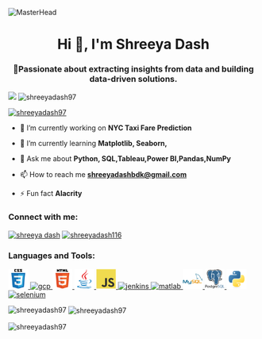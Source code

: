 ![MasterHead](https://static.vecteezy.com/system/resources/previews/002/280/240/non_2x/data-analysis-banner-vector.jpg)
<h1 align="center">Hi 👋, I'm Shreeya Dash</h1>
<h3 align="center">🔹Passionate about extracting insights from data and building data-driven solutions.</h3>
<img align ="right alt="Coding" width = "400" src ="https://camo.githubusercontent.com/35aa9b954c497d828dc2aef968a4569f0abe01a368710558babc0d575d44f257/68747470733a2f2f63646e2e6472696262626c652e636f6d2f75736572732f323730343431342f73637265656e73686f74732f373436363930332f73656c66706f7274726169742e676966"

<p align="left"> <img src="https://komarev.com/ghpvc/?username=shreeyadash97&label=Profile%20views&color=0e75b6&style=flat" alt="shreeyadash97" /> </p>

<p align="left"> <a href="https://github.com/ryo-ma/github-profile-trophy"><img src="https://github-profile-trophy.vercel.app/?username=shreeyadash97" alt="shreeyadash97" /></a> </p>

- 🔭 I’m currently working on **NYC Taxi Fare Prediction**

- 🌱 I’m currently learning **Matplotlib, Seaborn,**

- 💬 Ask me about **Python, SQL,Tableau,Power BI,Pandas,NumPy**

- 📫 How to reach me **shreeyadashbdk@gmail.com**

- ⚡ Fun fact **Alacrity**

<h3 align="left">Connect with me:</h3>
<p align="left">
<a href="https://linkedin.com/in/shreeya dash" target="blank"><img align="center" src="https://raw.githubusercontent.com/rahuldkjain/github-profile-readme-generator/master/src/images/icons/Social/linked-in-alt.svg" alt="shreeya dash" height="30" width="40" /></a>
<a href="https://kaggle.com/shreeyadash116" target="blank"><img align="center" src="https://raw.githubusercontent.com/rahuldkjain/github-profile-readme-generator/master/src/images/icons/Social/kaggle.svg" alt="shreeyadash116" height="30" width="40" /></a>
</p>

<h3 align="left">Languages and Tools:</h3>
<p align="left"> <a href="https://www.w3schools.com/css/" target="_blank" rel="noreferrer"> <img src="https://raw.githubusercontent.com/devicons/devicon/master/icons/css3/css3-original-wordmark.svg" alt="css3" width="40" height="40"/> </a> <a href="https://cloud.google.com" target="_blank" rel="noreferrer"> <img src="https://www.vectorlogo.zone/logos/google_cloud/google_cloud-icon.svg" alt="gcp" width="40" height="40"/> </a> <a href="https://www.w3.org/html/" target="_blank" rel="noreferrer"> <img src="https://raw.githubusercontent.com/devicons/devicon/master/icons/html5/html5-original-wordmark.svg" alt="html5" width="40" height="40"/> </a> <a href="https://www.java.com" target="_blank" rel="noreferrer"> <img src="https://raw.githubusercontent.com/devicons/devicon/master/icons/java/java-original.svg" alt="java" width="40" height="40"/> </a> <a href="https://developer.mozilla.org/en-US/docs/Web/JavaScript" target="_blank" rel="noreferrer"> <img src="https://raw.githubusercontent.com/devicons/devicon/master/icons/javascript/javascript-original.svg" alt="javascript" width="40" height="40"/> </a> <a href="https://www.jenkins.io" target="_blank" rel="noreferrer"> <img src="https://www.vectorlogo.zone/logos/jenkins/jenkins-icon.svg" alt="jenkins" width="40" height="40"/> </a> <a href="https://www.mathworks.com/" target="_blank" rel="noreferrer"> <img src="https://upload.wikimedia.org/wikipedia/commons/2/21/Matlab_Logo.png" alt="matlab" width="40" height="40"/> </a> <a href="https://www.mysql.com/" target="_blank" rel="noreferrer"> <img src="https://raw.githubusercontent.com/devicons/devicon/master/icons/mysql/mysql-original-wordmark.svg" alt="mysql" width="40" height="40"/> </a> <a href="https://www.postgresql.org" target="_blank" rel="noreferrer"> <img src="https://raw.githubusercontent.com/devicons/devicon/master/icons/postgresql/postgresql-original-wordmark.svg" alt="postgresql" width="40" height="40"/> </a> <a href="https://www.python.org" target="_blank" rel="noreferrer"> <img src="https://raw.githubusercontent.com/devicons/devicon/master/icons/python/python-original.svg" alt="python" width="40" height="40"/> </a> <a href="https://www.selenium.dev" target="_blank" rel="noreferrer"> <img src="https://raw.githubusercontent.com/detain/svg-logos/780f25886640cef088af994181646db2f6b1a3f8/svg/selenium-logo.svg" alt="selenium" width="40" height="40"/> </a> </p>

<p><img align="left" src="https://github-readme-stats.vercel.app/api/top-langs?username=shreeyadash97&show_icons=true&locale=en&layout=compact" alt="shreeyadash97" /></p>

<p>&nbsp;<img align="center" src="https://github-readme-stats.vercel.app/api?username=shreeyadash97&show_icons=true&locale=en" alt="shreeyadash97" /></p>

<p><img align="center" src="https://github-readme-streak-stats.herokuapp.com/?user=shreeyadash97&" alt="shreeyadash97" /></p>
